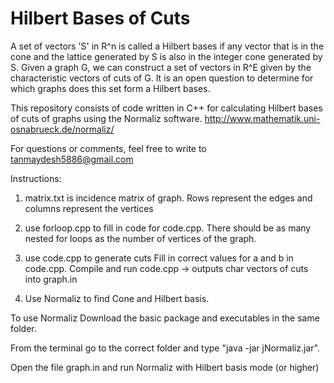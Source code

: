 Hilbert Bases of Cuts
===========

A set of vectors 'S' in R^n is called a Hilbert bases if any vector that is in the cone and the lattice generated by S is also in the integer cone generated by S. Given a graph G, we can construct a set of vectors in R^E given by the characteristic vectors of cuts of G. It is an open question to determine for which graphs does this set form a Hilbert bases.

This repository consists of code written in C++ for calculating Hilbert bases of cuts of graphs using the Normaliz software. http://www.mathematik.uni-osnabrueck.de/normaliz/

For questions or comments, feel free to write to tanmaydesh5886@gmail.com


Instructions:

1. matrix.txt is incidence matrix of graph.
Rows represent the edges and columns represent the vertices


2. use forloop.cpp to fill in code for code.cpp. 
There should be as many nested for loops as the number of vertices of the graph.


3. use code.cpp to generate cuts
Fill in correct values for a and b in code.cpp. Compile and run code.cpp -> outputs char vectors of cuts into graph.in


4. Use Normaliz to find Cone and Hilbert basis.

To use Normaliz
Download the basic package and executables in the same folder.

From the terminal go to the correct folder and type "java -jar jNormaliz.jar".

Open the file graph.in and run Normaliz with Hilbert basis mode (or higher)

